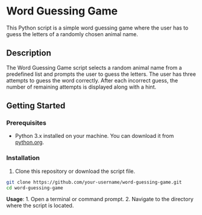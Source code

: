 # Word Guessing Game

This Python script is a simple word guessing game where the user has to guess the letters of a randomly chosen animal name.

## Description

The Word Guessing Game script selects a random animal name from a predefined list and prompts the user to guess the letters. The user has three attempts to guess the word correctly. After each incorrect guess, the number of remaining attempts is displayed along with a hint.

## Getting Started

### Prerequisites

- Python 3.x installed on your machine. You can download it from [python.org](https://www.python.org/downloads/).

### Installation

1. Clone this repository or download the script file.

```sh
git clone https://github.com/your-username/word-guessing-game.git
cd word-guessing-game
```

**Usage**:
    1. Open a terminal or command prompt.
    2. Navigate to the directory where the script is located.